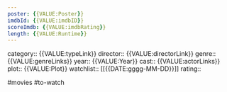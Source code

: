 ```yaml
---
poster: {{VALUE:Poster}}
imdbId: {{VALUE:imdbID}}
scoreImdb: {{VALUE:imdbRating}}
length: {{VALUE:Runtime}}
---
```


category:: {{VALUE:typeLink}}
director:: {{VALUE:directorLink}}
genre:: {{VALUE:genreLinks}}
year:: {{VALUE:Year}}
cast:: {{VALUE:actorLinks}}
plot:: {{VALUE:Plot}}
watchlist:: [[{{DATE:gggg-MM-DD}}]]
rating::

#movies #to-watch